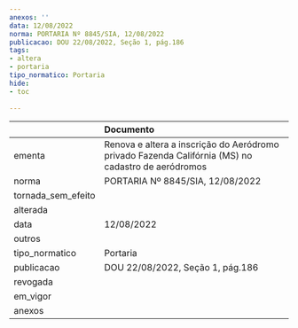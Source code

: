 ```yaml
---
anexos: ''
data: 12/08/2022
norma: PORTARIA Nº 8845/SIA, 12/08/2022
publicacao: DOU 22/08/2022, Seção 1, pág.186
tags:
- altera
- portaria
tipo_normatico: Portaria
hide: 
- toc 
 
---
```


|                    | Documento                                                                                          |
|:-------------------|:---------------------------------------------------------------------------------------------------|
| ementa             | Renova e altera a inscrição do Aeródromo privado Fazenda Califórnia (MS) no cadastro de aeródromos |
| norma              | PORTARIA Nº 8845/SIA, 12/08/2022                                                                   |
| tornada_sem_efeito |                                                                                                    |
| alterada           |                                                                                                    |
| data               | 12/08/2022                                                                                         |
| outros             |                                                                                                    |
| tipo_normatico     | Portaria                                                                                           |
| publicacao         | DOU 22/08/2022, Seção 1, pág.186                                                                   |
| revogada           |                                                                                                    |
| em_vigor           |                                                                                                    |
| anexos             |                                                                                                    |